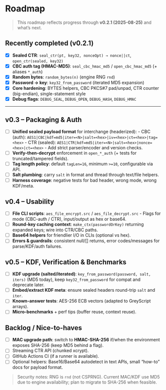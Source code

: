 # Roadmap

> This roadmap reflects progress through **v0.2.1 (2025-08-25)** and what’s next.

## Recently completed (v0.2.1)
- [x] **Sealed CTR**: `seal_ctr(pt, key32, nonceOpt) → nonce||ct`, `open_ctr(sealed, key32)`
- [x] **CBC auth tag (HMAC-MD5)**: `seal_cbc_hmac_md5` / `open_cbc_hmac_md5` (+ aliases `*_auth`)
- [x] **Random bytes**: `random_bytes(n)` (engine RNG `rnd`)
- [x] **Password → key**: `key32_from_password` (iterated MD5 expansion)
- [x] **Core hardening**: BYTES helpers, CBC PKCS#7 pad/unpad, CTR counter (big-endian), single-statement style
- [x] **Debug flags**: `DEBUG_SEAL`, `DEBUG_OPEN`, `DEBUG_HASH`, `DEBUG_HMAC`

---

## v0.3 – Packaging & Auth
- [ ] **Unified sealed payload format** for interchange (headerized):
      - CBC (auth): `AES1|CBC|kdf=md5|iter=<N>|salt=<hex>|iv=<hex>|ct=<hex>|tag=<hex>`
      - CTR (sealed): `AES1|CTR|kdf=md5|iter=<N>|salt=<hex>|nonce=<hex>|ct=<hex>`
      - Add strict parser/encoder and version checks.
- [ ] **Verify-then-decrypt** enforcement in `open_*_auth` (+ tests for truncated/tampered fields).
- [ ] **Tag length policy**: default `tagLen=16`, minimum `>=10`, configurable via API.
- [ ] **Salt plumbing**: carry `salt` in format and thread through text/file helpers.
- [ ] **Harness coverage**: negative tests for bad header, wrong mode, wrong KDF/meta.

## v0.4 – Usability
- [ ] **File CLI scripts**: `aes_file_encrypt.src` / `aes_file_decrypt.src`
      - Flags for mode (CBC-auth / CTR), input/output as hex or base64.
- [ ] **Round-key caching context**: `make_ctx(passwordOrKey)` returning expanded keys; wire into CTR/CBC paths.
- [ ] **Base64 helpers** for friendlier I/O in CLIs (optional vs hex).
- [ ] **Errors & guardrails**: consistent null/[] returns, error codes/messages for parse/KDF/auth failures.

## v0.5 – KDF, Verification & Benchmarks
- [ ] **KDF upgrade (salted/iterated)**: `key_from_password(password, salt, iters)` (MD5 today), keep `key32_from_password` for compat and deprecate later.
- [ ] **Embed/extract KDF meta**: ensure sealed headers round-trip `salt` and `iter`.
- [ ] **Known-answer tests**: AES-256 ECB vectors (adapted to GreyScript arrays).
- [ ] **Micro-benchmarks** + perf tips (buffer reuse, context reuse).

## Backlog / Nice-to-haves
- [ ] **MAC upgrade path**: switch to **HMAC-SHA-256** if/when the environment exposes SHA-256 (keep MD5 behind a flag).
- [ ] Streaming CTR API (chunked xcrypt).
- [ ] GitHub Actions CI (if a runner is available).
- [ ] Optional helpers: Base16/Base64 autodetect in text APIs, small “how-to” docs for payload format.

> Security notes: RNG is `rnd` (not CSPRNG). Current MAC/KDF use MD5 due to engine availability; plan to migrate to SHA-256 when feasible.
